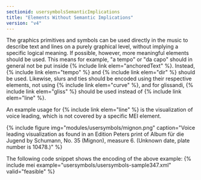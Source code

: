 ```yaml
---
sectionid: usersymbolsSemanticImplications
title: "Elements Without Semantic Implications"
version: "v4"
---
```


The graphics primitives and symbols can be used directly in the music to describe text and lines on a purely graphical level, without implying a specific logical meaning. If possible, however, more meaningful elements should be used. This means for example, "a tempo" or "da capo" should in general not be put inside {% include link elem="anchoredText" %}. Instead, {% include link elem="tempo" %} and {% include link elem="dir" %} should be used. Likewise, slurs and ties should be encoded using their respective elements, not using {% include link elem="curve" %}, and for glissandi, {% include link elem="gliss" %} should be used instead of {% include link elem="line" %}.

An example usage for {% include link elem="line" %} is the visualization of voice leading, which is not covered by a specific MEI element.

{% include figure img="modules/usersymbols/mignon.png" caption="Voice leading visualization as found in an Edition Peters print of Album für die Jugend by Schumann, No. 35 (Mignon), measure 6. (Unknown date, plate number is 10478.)" %}

The following code snippet shows the encoding of the above example:
{% include mei example="usersymbols/usersymbols-sample347.xml" valid="feasible" %}